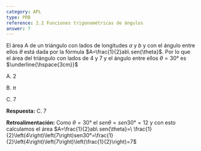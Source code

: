 ```yaml
---
category: APL
type: PRB
reference: 2.2 Funciones trigonométricas de ángulos
answer: 7
---
```


El área A de un triángulo con lados de longitudes $a$ y $b$ y con el ángulo entre ellos $\theta$ está dada por la fórmula $A=\frac{1}{2}ab\ sen{\theta}$. Por lo que el área  del triángulo con lados de 4 y 7 y el ángulo entre ellos $\theta=30°$ es $\underline{\hspace{3cm}}$

A. 2

B. $\pi$

C. 7


**Respuesta:** C. 7

**Retroalimentación:**
Como $\theta=30°$ el $sen{\theta}=sen30°=12$ y con esto calculamos el área $A=\frac{1}{2}ab\ sen{\theta}=\ \frac{1}{2}\left(4\right)\left(7\right)sen30°=\frac{1}{2}\left(4\right)\left(7\right)\left(\frac{1}{2}\right)=7$
